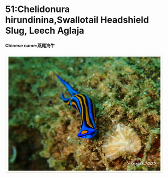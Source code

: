 # 51:Chelidonura hirundinina,Swallotail Headshield Slug, Leech Aglaja

#### Chinese name:燕尾海牛

![](../../.gitbook/assets/chelidonura-hirundinina.jpg)

